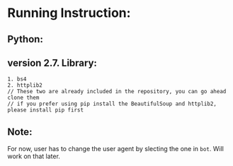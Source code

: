 Running Instruction:  
===========
Python:
--------
version 2.7.
Library:
---------
    1. bs4
    2. httplib2
    // These two are already included in the repository, you can go ahead clone them
    // if you prefer using pip install the BeautifulSoup and httplib2, please install pip first
 
Note:
---------
For now, user has to change the user agent by slecting the one in <code>bot</code>. Will work on that later. 
